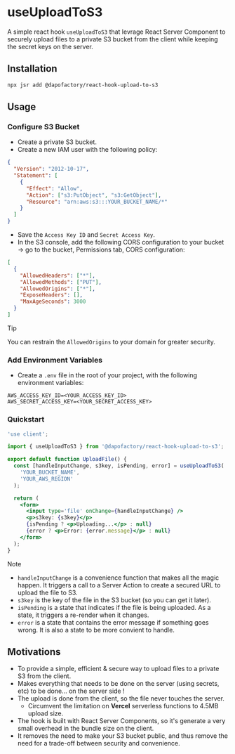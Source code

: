 # useUploadToS3

A simple react hook `useUploadToS3` that levrage React Server Component to securely upload files to a private S3 bucket from the client while keeping the secret keys on the server.

## Installation

```bash
npx jsr add @dapofactory/react-hook-upload-to-s3
```

## Usage

### Configure S3 Bucket

- Create a private S3 bucket.
- Create a new IAM user with the following policy:

```json
{
  "Version": "2012-10-17",
  "Statement": [
    {
      "Effect": "Allow",
      "Action": ["s3:PutObject", "s3:GetObject"],
      "Resource": "arn:aws:s3:::YOUR_BUCKET_NAME/*"
    }
  ]
}
```

- Save the `Access Key ID` and `Secret Access Key`.
- In the S3 console, add the following CORS configuration to your bucket → go to the bucket, Permissions tab, CORS configuration:

```json
[
  {
    "AllowedHeaders": ["*"],
    "AllowedMethods": ["PUT"],
    "AllowedOrigins": ["*"],
    "ExposeHeaders": [],
    "MaxAgeSeconds": 3000
  }
]
```

> [!TIP]
> You can restrain the `AllowedOrigins` to your domain for greater security.

### Add Environment Variables

- Create a `.env` file in the root of your project, with the following environment variables:

```env
AWS_ACCESS_KEY_ID=<YOUR_ACCESS_KEY_ID>
AWS_SECRET_ACCESS_KEY=<YOUR_SECRET_ACCESS_KEY>
```

### Quickstart

```jsx
'use client';

import { useUploadToS3 } from '@dapofactory/react-hook-upload-to-s3';

export default function UploadFile() {
  const [handleInputChange, s3key, isPending, error] = useUploadToS3(
    'YOUR_BUCKET_NAME',
    'YOUR_AWS_REGION'
  );

  return (
    <form>
      <input type='file' onChange={handleInputChange} />
      <p>s3key: {s3key}</p>
      {isPending ? <p>Uploading...</p> : null}
      {error ? <p>Error: {error.message}</p> : null}
    </form>
  );
}
```

> [!NOTE]
>
> - `handleInputChange` is a convenience function that makes all the magic happen. It triggers a call to a Server Action to create a secured URL to upload the file to S3.
> - `s3key` is the key of the file in the S3 bucket (so you can get it later).
> - `isPending` is a state that indicates if the file is being uploaded. As a state, it triggers a re-render when it changes.
> - `error` is a state that contains the error message if something goes wrong. It is also a state to be more convient to handle.

## Motivations

- To provide a simple, efficient & secure way to upload files to a private S3 from the client.
- Makes everything that needs to be done on the server (using secrets, etc) to be done... on the server side !
- The upload is done from the client, so the file never touches the server.
  - Circumvent the limitation on **Vercel** serverless functions to 4.5MB upload size.
- The hook is built with React Server Components, so it's generate a very small overhead in the bundle size on the client.
- It removes the need to make your S3 bucket public, and thus remove the need for a trade-off between security and convenience.
